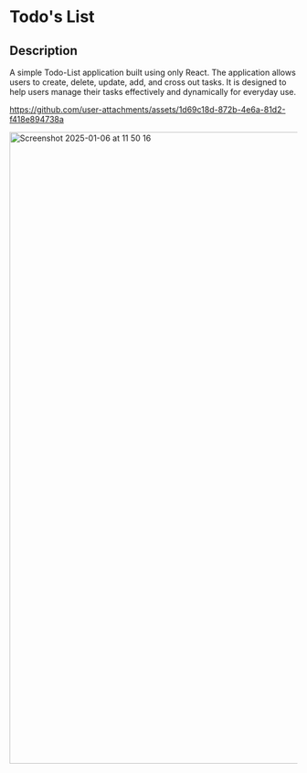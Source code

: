 # Todo's List
## Description
A simple Todo-List application built using only React. The application allows users to create, delete, update, add, and cross out tasks. It is designed to help users manage their tasks effectively and dynamically for everyday use. 

https://github.com/user-attachments/assets/1d69c18d-872b-4e6a-81d2-f418e894738a

<img width="1106" alt="Screenshot 2025-01-06 at 11 50 16" src="https://github.com/user-attachments/assets/898f729c-4dc8-49a2-9f06-1f9476ab1773" />

